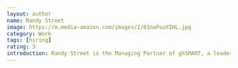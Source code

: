 ```yaml
---
layout: author
name: Randy Street
image: https://m.media-amazon.com/images/I/81naPuuYIHL.jpg
category: Work
tags: [hiring]
rating: 3
introduction: Randy Street is the Managing Partner of ghSMART, a leadership advisory firm whose mission is to help great leaders amplify their positive impact on the world.
---
```

